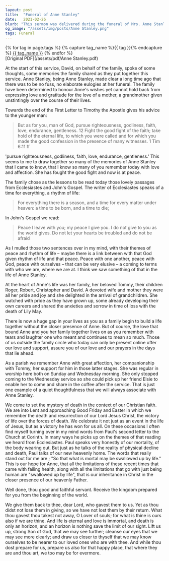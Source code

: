 ```yaml
---
layout: post
title:  "Funeral of Anne Stanley"
date:   2021-02-26
blurb: "This sermon was delivered during the funeral of Mrs. Anne Stanley. It highlights Anne's life, her devotion to her family, and her faith. The sermon draws on passages from Ecclesiastes and John's Gospel to reflect on the themes of peace and the rhythm of life. It concludes with a hopeful message about the Christian belief in life after death."
og_image: "/assets/img/posts/Anne Stanley.png"
tags: Funeral
---    
```

<div class="tag-pills">
  {% for tag in page.tags %}
    {% capture tag_name %}{{ tag }}{% endcapture %}
    <a href="{{ site.baseurl }}/tag/{{ tag_name | slugify }}" class="tag-pill">{{ tag_name }}</a>
  {% endfor %}
</div>
[Original PDF](/assets/pdf/Anne Stanley.pdf)

At the start of this service, David, on behalf of the family, spoke of some thoughts, some memories the family shared as they put together this service. Anne Stanley, being Anne Stanley, made clear a long time ago that there was to be no fuss, no elaborate eulogies at her funeral. The family have been determined to honour Anne's wishes yet cannot hold back from expressing love and gratitude for the love of a mother, a grandmother given unstintingly over the course of their lives.

Towards the end of the First Letter to Timothy the Apostle gives his advice to the younger man:

> But as for you, man of God, pursue righteousness, godliness, faith, love, endurance, gentleness. 12 Fight the good fight of the faith; take hold of the eternal life, to which you were called and for which you made the good confession in the presence of many witnesses. 1 Tim 6:11 ff

'pursue righteousness, godliness, faith, love, endurance, gentleness.' This seems to me to draw together so many of the memories of Anne Stanley that I came to know, that I know so many of you remember today with love and affection. She has fought the good fight and now is at peace.

The family chose as the lessons to be read today those lovely passages from Ecclesiastes and John's Gospel. The writer of Ecclesiastes speaks of a time for everything, a rhythm of life:

> For everything there is a season, and a time for every matter under heaven: a time to be born, and a time to die;

In John's Gospel we read:

> Peace I leave with you; my peace I give you. I do not give to you as the world gives. Do not let your hearts be troubled and do not be afraid

As I mulled those two sentences over in my mind, with their themes of peace and rhythm of life – maybe there is a link between with that God given rhythm of life and that peace. Peace with one another, peace with God, peace with ourselves – that can be very elusive – a coming to terms with who we are, where we are at. I think we saw something of that in the life of Anne Stanley.

At the heart of Anne's life was her family, her beloved Tommy, their children Roger, Robert, Christopher and David. A devoted wife and mother they were all her pride and joy and she delighted in the arrival of grandchildren. She watched with pride as they have grown up, some already developing their own careers and shared the anxieties and sorrow in time of loss with the death of Lily May.

There is now a huge gap in your lives as you as a family begin to build a life together without the closer presence of Anne. But of course, the love that bound Anne and you her family together lives on as you remember with tears and laughter one who meant and continues to mean so much. Those of us outside the family circle who today can only be present online offer our love and support, assure you of our love and our prayers in the days that lie ahead.

As a parish we remember Anne with great affection, her companionship with Tommy, her support for him in those latter stages. She was regular in worship here both on Sunday and Wednesday morning. She only stopped coming to the Wednesday service so she could pick up her friend Elsie to enable her to come and share in the coffee after the service. That is just one example of a quiet thoughtfulness that we will always associate with Anne Stanley.

We come to set the mystery of death in the context of our Christian faith. We are into Lent and approaching Good Friday and Easter in which we remember the death and resurrection of our Lord Jesus Christ, the victory of life over the forces of death. We celebrate it not just as an event in the life of Jesus, but as a victory he has won for us all. On these occasions I often find myself turning over in my mind words from Paul's second letter to the Church at Corinth. In many ways he picks up on the themes of that reading we heard from Ecclesiastes. Paul speaks very honestly of our mortality, of the body wearing out. But just as he talks of the reality of physical decline and death, Paul talks of our new heavenly home. The words that really stand out for me are ; "So that what is mortal may be swallowed up by life." This is our hope for Anne, that all the limitations of these recent times that came with failing health, along with all the limitations that go with just being human are "swallowed up by life", that is our inheritance in Christ in the closer presence of our heavenly Father.

Well done, thou good and faithful servant. Receive the kingdom prepared for you from the beginning of the world.

We give them back to thee, dear Lord, who gavest them to us. Yet as thou didst not lose them in giving, so we have not lost them by their return. What thou gavest thou takest not away, O Lover of souls; for what is thine is ours also if we are thine. And life is eternal and love is immortal, and death is only an horizon, and an horizon is nothing save the limit of our sight. Lift us up, strong Son of God, that we may see further; cleanse our eyes that we may see more clearly; and draw us closer to thyself that we may know ourselves to be nearer to our loved ones who are with thee. And while thou dost prepare for us, prepare us also for that happy place, that where they are and thou art, we too may be for evermore.
